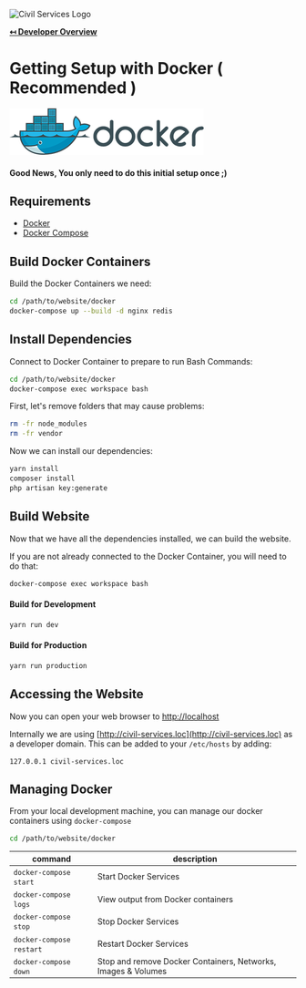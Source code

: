 ![Civil Services Logo](https://cdn.civil.services/common/github-logo.png "Civil Services Logo")

**[↤ Developer Overview](../README.md)**

Getting Setup with Docker ( Recommended )
===

![Docker Logo](img/docker-logo.png "Docker Logo")

#### Good News, You only need to do this initial setup once ;)

Requirements
---

* [Docker](https://www.docker.com/)
* [Docker Compose](https://docs.docker.com/compose/install/)


Build Docker Containers
---

Build the Docker Containers we need:

```bash
cd /path/to/website/docker
docker-compose up --build -d nginx redis
```

Install Dependencies
---

Connect to Docker Container to prepare to run Bash Commands:

```bash
cd /path/to/website/docker
docker-compose exec workspace bash
```

First, let's remove folders that may cause problems:


```bash
rm -fr node_modules
rm -fr vendor
```

Now we can install our dependencies:

```bash
yarn install
composer install
php artisan key:generate
```

Build Website
---

Now that we have all the dependencies installed, we can build the website.

If you are not already connected to the Docker Container, you will need to do that:

```bash
docker-compose exec workspace bash
```

#### Build for Development

```bash
yarn run dev
```

#### Build for Production

```bash
yarn run production
```


Accessing the Website
---

Now you can open your web browser to [http://localhost](http://localhost)

Internally we are using [http://civil-services.loc](http://civil-services.loc) as a developer domain.  This can be added to your `/etc/hosts` by adding:

```
127.0.0.1 civil-services.loc
```

Managing Docker
---

From your local development machine, you can manage our docker containers using `docker-compose`

```bash
cd /path/to/website/docker
```

| command                  | description                                                     |
|--------------------------|-----------------------------------------------------------------|
| `docker-compose start`   | Start Docker Services                                           |
| `docker-compose logs`    | View output from Docker containers                              |
| `docker-compose stop`    | Stop Docker Services                                            |
| `docker-compose restart` | Restart Docker Services                                         |
| `docker-compose down`    | Stop and remove Docker Containers, Networks, Images & Volumes   |
